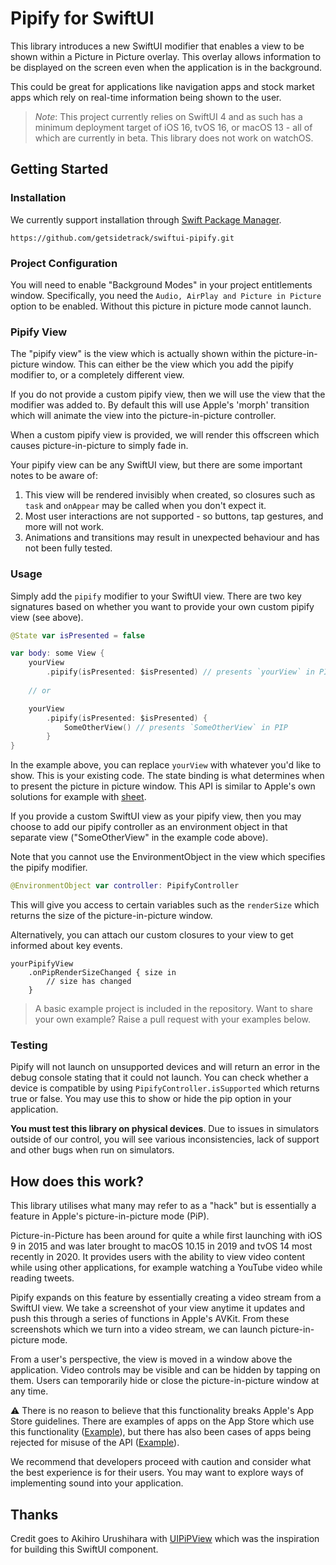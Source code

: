 # Pipify for SwiftUI

This library introduces a new SwiftUI modifier that enables a view to be shown within a Picture in Picture overlay. This overlay
allows information to be displayed on the screen even when the application is in the background.

This could be great for applications like navigation apps and stock market apps which rely on real-time information being shown
to the user.

> *Note*: This project currently relies on SwiftUI 4 and as such has a minimum deployment target of iOS 16, tvOS 16, or macOS 13 - all of which are currently in beta. This library does not work on watchOS.

## Getting Started

### Installation

We currently support installation through [Swift Package Manager](https://www.swift.org/package-manager/).

```
https://github.com/getsidetrack/swiftui-pipify.git
```

### Project Configuration

You will need to enable "Background Modes" in your project entitlements window. Specifically, you need the 
`Audio, AirPlay and Picture in Picture` option to be enabled. Without this picture in picture mode cannot launch.

### Pipify View

The "pipify view" is the view which is actually shown within the picture-in-picture window. This can either be the
view which you add the pipify modifier to, or a completely different view.

If you do not provide a custom pipify view, then we will use the view that the modifier was added to. By default this
will use Apple's 'morph' transition which will animate the view into the picture-in-picture controller.

When a custom pipify view is provided, we will render this offscreen which causes picture-in-picture to simply fade in.

Your pipify view can be any SwiftUI view, but there are some important notes to be aware of:

1. This view will be rendered invisibly when created, so closures such as `task` and `onAppear` may be called when you don't expect it.
2. Most user interactions are not supported - so buttons, tap gestures, and more will not work.
3. Animations and transitions may result in unexpected behaviour and has not been fully tested.

### Usage

Simply add the `pipify` modifier to your SwiftUI view. There are two key signatures based on whether you want to provide
your own custom pipify view (see above).

```swift
@State var isPresented = false

var body: some View {
    yourView
        .pipify(isPresented: $isPresented) // presents `yourView` in PIP
        
    // or

    yourView
        .pipify(isPresented: $isPresented) {
            SomeOtherView() // presents `SomeOtherView` in PIP
        }
}
```

In the example above, you can replace `yourView` with whatever you'd like to show. This is your existing code. The state 
binding is what determines when to present the picture in picture window. This API is similar to Apple's own solutions for example with 
[sheet](https://www.hackingwithswift.com/quick-start/swiftui/how-to-present-a-new-view-using-sheets).

If you provide a custom SwiftUI view as your pipify view, then you may choose to add our pipify controller as an environment
object in that separate view ("SomeOtherView" in the example code above).

Note that you cannot use the EnvironmentObject in the view which specifies the pipify modifier.

```swift
@EnvironmentObject var controller: PipifyController
```

This will give you access to certain variables such as the `renderSize` which returns the size of the picture-in-picture
window.

Alternatively, you can attach our custom closures to your view to get informed about key events.

```
yourPipifyView
    .onPipRenderSizeChanged { size in
        // size has changed
    }
```

> A basic example project is included in the repository. Want to share your own example? Raise a pull request with your examples below. 

### Testing

Pipify will not launch on unsupported devices and will return an error in the debug console stating that it could not launch.
You can check whether a device is compatible by using `PipifyController.isSupported` which returns true or false. You may use
this to show or hide the pip option in your application.

**You must test this library on physical devices**. Due to issues in simulators outside of our control, you will see various
inconsistencies, lack of support and other bugs when run on simulators.

## How does this work? 

This library utilises what many may refer to as a "hack" but is essentially a feature in Apple's picture-in-picture mode (PiP).

Picture-in-Picture has been around for quite a while first launching with iOS 9 in 2015 and was later brought to macOS 
10.15 in 2019 and tvOS 14 most recently in 2020. It provides users with the ability to view video content while using
other applications, for example watching a YouTube video while reading tweets.

Pipify expands on this feature by essentially creating a video stream from a SwiftUI view. We take a screenshot of your
view anytime it updates and push this through a series of functions in Apple's AVKit. From these screenshots which we turn
into a video stream, we can launch picture-in-picture mode.

From a user's perspective, the view is moved in a window above the application. Video controls may be visible and can be
hidden by tapping on them. Users can temporarily hide or close the picture-in-picture window at any time.

⚠️ There is no reason to believe that this functionality breaks Apple's App Store guidelines. There are examples of apps
on the App Store which use this functionality ([Example](https://apps.apple.com/us/app/minispeech-live-transcribe/id1576069409)), 
but there has also been cases of apps being rejected for misuse of the API ([Example](https://twitter.com/palmin/status/1440719449468772361)).

We recommend that developers proceed with caution and consider what the best experience is for their users. You may want to explore
ways of implementing sound into your application.

## Thanks

Credit goes to Akihiro Urushihara with [UIPiPView](https://github.com/uakihir0/UIPiPView) which was the inspiration for building
this SwiftUI component.
